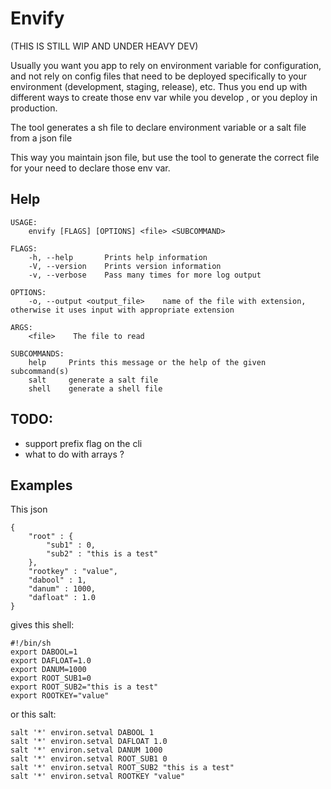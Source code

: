 # Envify

(THIS IS STILL WIP AND UNDER HEAVY DEV)

Usually you want you app to rely on environment variable for configuration, and not rely on config files that need to be deployed specifically to your environment (development, staging, release), etc. Thus you end up with different ways to create those env var while you develop , or you deploy in production.

The tool generates a sh file to declare environment variable or a salt file from a json file 

This way you maintain json file, but use the tool to generate the correct file for your need to declare those env var.

## Help
```
USAGE:
    envify [FLAGS] [OPTIONS] <file> <SUBCOMMAND>

FLAGS:
    -h, --help       Prints help information
    -V, --version    Prints version information
    -v, --verbose    Pass many times for more log output

OPTIONS:
    -o, --output <output_file>    name of the file with extension, otherwise it uses input with appropriate extension

ARGS:
    <file>    The file to read

SUBCOMMANDS:
    help     Prints this message or the help of the given subcommand(s)
    salt     generate a salt file
    shell    generate a shell file
````

## TODO:
* support prefix flag on the cli
* what to do with arrays ?

## Examples

This json
```
{
    "root" : {
        "sub1" : 0,
        "sub2" : "this is a test"
    },
    "rootkey" : "value",
    "dabool" : 1,
    "danum" : 1000,
    "dafloat" : 1.0
}
```
gives this shell:
```
#!/bin/sh
export DABOOL=1
export DAFLOAT=1.0
export DANUM=1000
export ROOT_SUB1=0
export ROOT_SUB2="this is a test"
export ROOTKEY="value"
```

or this salt:
```
salt '*' environ.setval DABOOL 1
salt '*' environ.setval DAFLOAT 1.0
salt '*' environ.setval DANUM 1000
salt '*' environ.setval ROOT_SUB1 0
salt '*' environ.setval ROOT_SUB2 "this is a test"
salt '*' environ.setval ROOTKEY "value"
```
